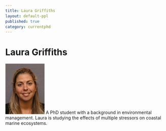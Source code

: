 ```yaml
---
title: Laura Griffiths
layout: default-ppl
published: true
category: currentphd
---
```


# Laura Griffiths
![](/images/people/laura-griffiths.jpg)
A PhD student with a background in environmental management. Laura is studying the effects of multiple stressors on coastal marine ecosystems.
